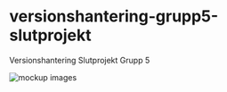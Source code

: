 # versionshantering-grupp5-slutprojekt
Versionshantering Slutprojekt Grupp 5

![mockup images](https://github.com/tevee/versionshantering-grupp5-slutprojekt/blob/main/images/mockup.jpg?raw=true)
